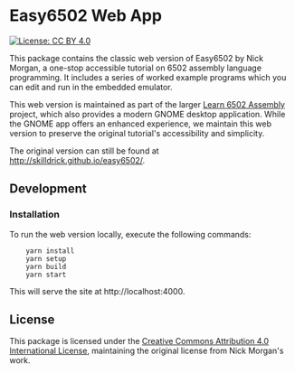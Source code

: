 # Easy6502 Web App
[![License: CC BY 4.0](https://img.shields.io/badge/License-CC%20BY%204.0-lightgrey.svg)](https://creativecommons.org/licenses/by/4.0/)

This package contains the classic web version of Easy6502 by Nick Morgan, a one-stop accessible tutorial on 6502 assembly language programming. It includes a series of worked example programs which you can edit and run in the embedded emulator.

This web version is maintained as part of the larger [Learn 6502 Assembly](../../README.md) project, which also provides a modern GNOME desktop application. While the GNOME app offers an enhanced experience, we maintain this web version to preserve the original tutorial's accessibility and simplicity.

The original version can still be found at http://skilldrick.github.io/easy6502/.

## Development

### Installation

To run the web version locally, execute the following commands:

```
    yarn install
    yarn setup
    yarn build
    yarn start
```

This will serve the site at http://localhost:4000.

## License

This package is licensed under the [Creative Commons Attribution 4.0 International License](https://creativecommons.org/licenses/by/4.0/), maintaining the original license from Nick Morgan's work.